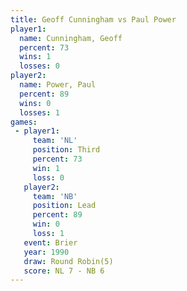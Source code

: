 ```yaml
---
title: Geoff Cunningham vs Paul Power
player1:                 
  name: Cunningham, Geoff
  percent: 73            
  wins: 1                
  losses: 0              
player2:                 
  name: Power, Paul      
  percent: 89            
  wins: 0                
  losses: 1              
games:
 - player1:         
     team: 'NL'     
     position: Third
     percent: 73    
     win: 1         
     loss: 0        
   player2:        
     team: 'NB'    
     position: Lead
     percent: 89   
     win: 0        
     loss: 1       
   event: Brier        
   year: 1990          
   draw: Round Robin(5)
   score: NL 7 - NB 6  
---
```

